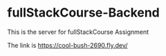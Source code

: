 # fullStackCourse-Backend
This is the server for fullStackCourse Assignment

The link is https://cool-bush-2690.fly.dev/


